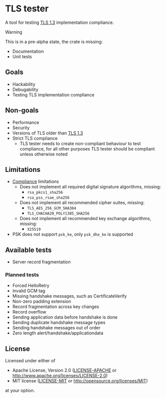 # TLS tester

A tool for testing [TLS 1.3] implementation compliance.

> [!WARNING]  
> This is in a pre-alpha state, the crate is missing:
>
> - Documentation
> - Unit tests

## Goals

- Hackability
- Debugability
- Testing TLS implementation compliance

## Non-goals

- Performance
- Security
- Versions of TLS older than [TLS 1.3]
- Strict TLS compliance
  - TLS tester needs to create non-compliant behaviour to test compliance, for all other purposes TLS tester should be compliant unless otherwise noted

## Limitations

- [Compliance](https://datatracker.ietf.org/doc/html/rfc8446#section-9) limitations
  - Does not implement all required digital signature algorithms, missing:
    - `rsa_pkcs1_sha256`
    - `rsa_pss_rsae_sha256`
  - Does not implement all recommended cipher suites, missing:
    - `TLS_AES_256_GCM_SHA384`
    - `TLS_CHACHA20_POLY1305_SHA256`
  - Does not implement all recommended key exchange algorithms, missing:
    - `X25519`
- PSK does not support `psk_ke`, only `psk_dhe_ke` is supported

## Available tests

- Server record fragmentation

### Planned tests

- Forced HelloRetry
- Invalid GCM tag
- Missing handshake messages, such as CertificateVerify
- Non-zero padding extension
- Record fragmentation across key changes
- Record overflow
- Sending application data before handshake is done
- Sending duplicate handshake message types
- Sending handshake messages out of order
- Zero length alert/handshake/applicationdata

## License

Licensed under either of

- Apache License, Version 2.0 ([LICENSE-APACHE](LICENSE-APACHE) or
  <http://www.apache.org/licenses/LICENSE-2.0>)
- MIT license ([LICENSE-MIT](LICENSE-MIT) or <http://opensource.org/licenses/MIT>)

at your option.

[TLS 1.3]: https://datatracker.ietf.org/doc/html/rfc8446

